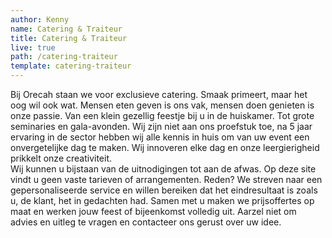 ```yaml
---
author: Kenny
name: Catering & Traiteur
title: Catering & Traiteur
live: true
path: /catering-traiteur
template: catering-traiteur
---
```

Bij Orecah staan we voor exclusieve catering. Smaak primeert, maar het oog wil ook wat. 
Mensen eten geven is ons vak, mensen doen genieten is onze passie. 
Van een klein gezellig feestje bij u in de huiskamer. Tot grote seminaries en gala-avonden.
Wij zijn niet aan ons proefstuk toe, na 5 jaar ervaring in de sector hebben wij alle kennis in huis om van uw event een onvergetelijke dag te maken. Wij innoveren elke dag en onze leergierigheid prikkelt onze creativiteit.  
Wij kunnen u bijstaan van de uitnodigingen tot aan de afwas.
Op deze site vindt u geen vaste tarieven of arrangementen. Reden? We streven naar een gepersonaliseerde service en willen bereiken dat het eindresultaat is zoals u, de klant, het in gedachten had. Samen met u maken we prijsoffertes op maat en werken jouw feest of bijeenkomst volledig uit. Aarzel niet om advies en uitleg te vragen en contacteer ons gerust over uw idee.
